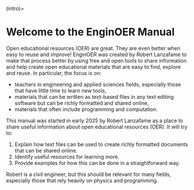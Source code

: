 (intro)=
# Welcome to the EnginOER Manual

Open educational resources (OER) are great. They are even better when easy to reuse and improve! EnginOER was created by Robert Lanzafame to make that process better by using free and open tools to share information and help create open educational materials that are easy to find, explore and reuse. In particular, the focus is on:
- teachers in engineering and applied sciences fields, especially those that have little time to learn new tools,
- materials that can be written as text-based files in any text editing software but can be richly formatted and shared online,
- materials that often include programming and computation.

This manual was started in early 2025 by Robert Lanzafame as a place to share useful information about open educational resources (OER). It will try to:
1. Explain how text files can be used to create richly formatted documents that can be shared online.
2. Identify useful resources for learning more.
3. Provide examples for how this can be done in a straightforward way.

Robert is a civil engineer, but this should be relevant for many fields, especially those that rely heavily on physics and programming.